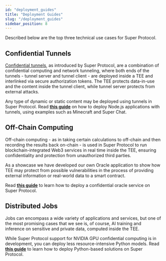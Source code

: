 ```yaml
---
id: "deployment_guides"
title: "Deployment Guides"
slug: "/deployment_guides"
sidebar_position: 8
---
```


Described below are the top three technical use cases for Super Protocol.

## Confidential Tunnels

[Confidential tunnels](/developers/fundamentals/tunnels), as introduced by Super Protocol, are a combination of confidential computing and network tunneling, where both ends of the tunnels - tunnel server and tunnel client - are deployed inside a TEE and interlinked via secure authorization tokens. The TEE protects data-in-use and the content inside the tunnel client, while tunnel server protects from external attacks.

Any type of dynamic or static content may be deployed using tunnels in Super Protocol. Read [**this guide**](/developers/deployment_guides/tunnels) on how to deploy Node.js applications with tunnels, using examples such as Minecraft and Super Chat. 

## Off-Chain Computing

Off-chain computing - as in taking certain calculations to off-chain and then recording the results back on-chain - is used in Super Protocol to run blockchain-integrated Web3 services in real time inside the TEE, ensuring confidentiality and protection from unauthorized third parties. 

As a showcase we have developed our own Oracle application to show how TEE may protect from possible vulnerabilities in the process of providing external information or real-world data to a smart contract. 

Read [**this guide**](/developers/deployment_guides/blockchain) to learn how to deploy a confidential oracle service on Super Protocol.

## Distributed Jobs

Jobs can encompass a wide variety of applications and services, but one of the most promising cases that we see is, of course, AI training and inference on sensitive and private data, computed inside the TEE.

While Super Protocol support for NVIDIA GPU confidential computing is in development, you can deploy less resource-intensive Python models. Read [**this guide**](/developers/deployment_guides/python) to learn how to deploy Python-based solutions on Super Protocol.
